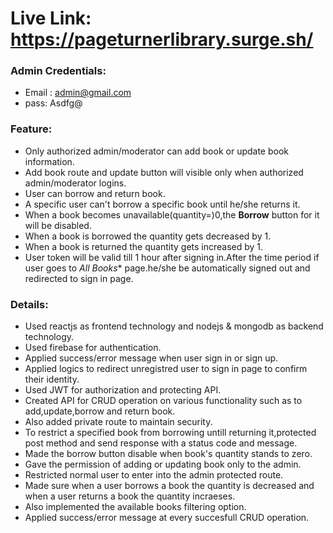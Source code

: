 # Live Link: https://pageturnerlibrary.surge.sh/
### Admin Credentials: 
  *  Email : admin@gmail.com
  *  pass: Asdfg@
### Feature:
  * Only authorized admin/moderator can add book or update book information.
  * Add book route and update button will visible only when authorized admin/moderator logins.
  * User can borrow and return book.
  * A specific user can't borrow a specific book until he/she returns it.
  * When a book becomes unavailable(quantity=)0,the **Borrow** button for it will be disabled.
  * When a book is borrowed the quantity gets decreased by 1.
  * When a book is returned the quantity gets increased by 1.
  * User token will be valid till 1 hour after signing in.After the time period if user goes to *All Books** page.he/she be automatically signed out and redirected to sign in page.

### Details:
  * Used reactjs as frontend technology and nodejs & mongodb as backend technology.
  * Used firebase for authentication.
  * Applied success/error message when user sign in or sign up.
  * Applied logics to redirect unregistred user to sign in page to confirm their identity.
  * Used JWT for authorization and protecting API.
  * Created API for CRUD operation on various functionality such as to add,update,borrow and return book.
  * Also added private route to maintain security.
  * To restrict a specified book from borrowing untill returning it,protected post method and send response with a status code and message.
  * Made the borrow button disable when book's quantity stands to zero.
  * Gave the permission of adding or updating book only to the admin.
  * Restricted normal user to enter into the admin protected route.
  * Made sure when a user borrows a book the quantity is decreased and when a user returns a book the quantity incraeses.
  * Also implemented the available books filtering option.
  * Applied success/error message at every succesfull CRUD operation.
